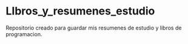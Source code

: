 # LIbros_y_resumenes_estudio
Repositorio creado para guardar mis resumenes de estudio y libros de programacion.

